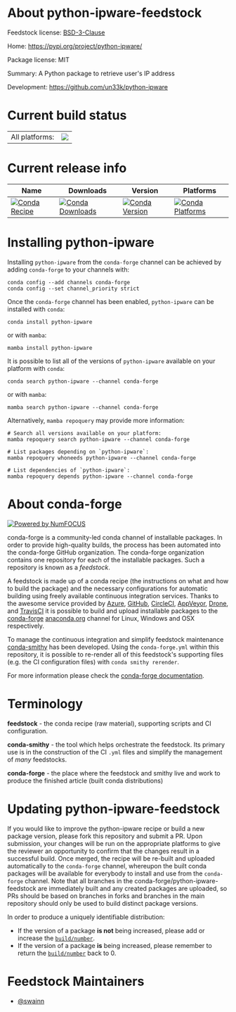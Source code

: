 About python-ipware-feedstock
=============================

Feedstock license: [BSD-3-Clause](https://github.com/conda-forge/python-ipware-feedstock/blob/main/LICENSE.txt)

Home: https://pypi.org/project/python-ipware/

Package license: MIT

Summary: A Python package to retrieve user's IP address

Development: https://github.com/un33k/python-ipware

Current build status
====================


<table><tr><td>All platforms:</td>
    <td>
      <a href="https://dev.azure.com/conda-forge/feedstock-builds/_build/latest?definitionId=20921&branchName=main">
        <img src="https://dev.azure.com/conda-forge/feedstock-builds/_apis/build/status/python-ipware-feedstock?branchName=main">
      </a>
    </td>
  </tr>
</table>

Current release info
====================

| Name | Downloads | Version | Platforms |
| --- | --- | --- | --- |
| [![Conda Recipe](https://img.shields.io/badge/recipe-python--ipware-green.svg)](https://anaconda.org/conda-forge/python-ipware) | [![Conda Downloads](https://img.shields.io/conda/dn/conda-forge/python-ipware.svg)](https://anaconda.org/conda-forge/python-ipware) | [![Conda Version](https://img.shields.io/conda/vn/conda-forge/python-ipware.svg)](https://anaconda.org/conda-forge/python-ipware) | [![Conda Platforms](https://img.shields.io/conda/pn/conda-forge/python-ipware.svg)](https://anaconda.org/conda-forge/python-ipware) |

Installing python-ipware
========================

Installing `python-ipware` from the `conda-forge` channel can be achieved by adding `conda-forge` to your channels with:

```
conda config --add channels conda-forge
conda config --set channel_priority strict
```

Once the `conda-forge` channel has been enabled, `python-ipware` can be installed with `conda`:

```
conda install python-ipware
```

or with `mamba`:

```
mamba install python-ipware
```

It is possible to list all of the versions of `python-ipware` available on your platform with `conda`:

```
conda search python-ipware --channel conda-forge
```

or with `mamba`:

```
mamba search python-ipware --channel conda-forge
```

Alternatively, `mamba repoquery` may provide more information:

```
# Search all versions available on your platform:
mamba repoquery search python-ipware --channel conda-forge

# List packages depending on `python-ipware`:
mamba repoquery whoneeds python-ipware --channel conda-forge

# List dependencies of `python-ipware`:
mamba repoquery depends python-ipware --channel conda-forge
```


About conda-forge
=================

[![Powered by
NumFOCUS](https://img.shields.io/badge/powered%20by-NumFOCUS-orange.svg?style=flat&colorA=E1523D&colorB=007D8A)](https://numfocus.org)

conda-forge is a community-led conda channel of installable packages.
In order to provide high-quality builds, the process has been automated into the
conda-forge GitHub organization. The conda-forge organization contains one repository
for each of the installable packages. Such a repository is known as a *feedstock*.

A feedstock is made up of a conda recipe (the instructions on what and how to build
the package) and the necessary configurations for automatic building using freely
available continuous integration services. Thanks to the awesome service provided by
[Azure](https://azure.microsoft.com/en-us/services/devops/), [GitHub](https://github.com/),
[CircleCI](https://circleci.com/), [AppVeyor](https://www.appveyor.com/),
[Drone](https://cloud.drone.io/welcome), and [TravisCI](https://travis-ci.com/)
it is possible to build and upload installable packages to the
[conda-forge](https://anaconda.org/conda-forge) [anaconda.org](https://anaconda.org/)
channel for Linux, Windows and OSX respectively.

To manage the continuous integration and simplify feedstock maintenance
[conda-smithy](https://github.com/conda-forge/conda-smithy) has been developed.
Using the ``conda-forge.yml`` within this repository, it is possible to re-render all of
this feedstock's supporting files (e.g. the CI configuration files) with ``conda smithy rerender``.

For more information please check the [conda-forge documentation](https://conda-forge.org/docs/).

Terminology
===========

**feedstock** - the conda recipe (raw material), supporting scripts and CI configuration.

**conda-smithy** - the tool which helps orchestrate the feedstock.
                   Its primary use is in the construction of the CI ``.yml`` files
                   and simplify the management of *many* feedstocks.

**conda-forge** - the place where the feedstock and smithy live and work to
                  produce the finished article (built conda distributions)


Updating python-ipware-feedstock
================================

If you would like to improve the python-ipware recipe or build a new
package version, please fork this repository and submit a PR. Upon submission,
your changes will be run on the appropriate platforms to give the reviewer an
opportunity to confirm that the changes result in a successful build. Once
merged, the recipe will be re-built and uploaded automatically to the
`conda-forge` channel, whereupon the built conda packages will be available for
everybody to install and use from the `conda-forge` channel.
Note that all branches in the conda-forge/python-ipware-feedstock are
immediately built and any created packages are uploaded, so PRs should be based
on branches in forks and branches in the main repository should only be used to
build distinct package versions.

In order to produce a uniquely identifiable distribution:
 * If the version of a package **is not** being increased, please add or increase
   the [``build/number``](https://docs.conda.io/projects/conda-build/en/latest/resources/define-metadata.html#build-number-and-string).
 * If the version of a package **is** being increased, please remember to return
   the [``build/number``](https://docs.conda.io/projects/conda-build/en/latest/resources/define-metadata.html#build-number-and-string)
   back to 0.

Feedstock Maintainers
=====================

* [@swainn](https://github.com/swainn/)

